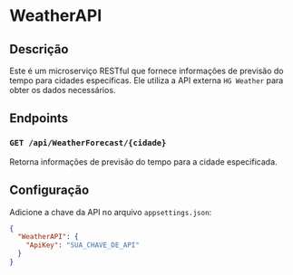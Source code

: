 # WeatherAPI

## Descrição
Este é um microserviço RESTful que fornece informações de previsão do tempo para cidades específicas. Ele utiliza a API externa `HG Weather` para obter os dados necessários.

## Endpoints

### `GET /api/WeatherForecast/{cidade}`
Retorna informações de previsão do tempo para a cidade especificada.

## Configuração
Adicione a chave da API no arquivo `appsettings.json`:
```json
{
  "WeatherAPI": {
    "ApiKey": "SUA_CHAVE_DE_API"
  }
}